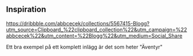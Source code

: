 ## Inspiration  
https://dribbble.com/abbcecek/collections/5567415-Blogg?utm_source=Clipboard_%22clipboard_collection%22&utm_campaign=%22abbcecek%22&utm_content=%22Blogg%22&utm_medium=Social_Share  

Ett bra exempel på ett komplett inlägg är det som heter "Äventyr"
